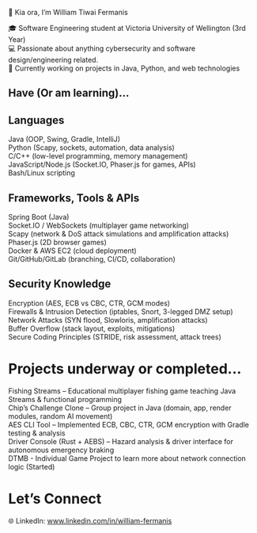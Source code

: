 👋 Kia ora, I’m William Tiwai Fermanis  
  
🎓 Software Engineering student at Victoria University of Wellington (3rd Year)  
💻 Passionate about anything cybersecurity and software design/engineering related.  
🌱 Currently working on projects in Java, Python, and web technologies  
  
## Have (Or am learning)...  
## Languages
Java (OOP, Swing, Gradle, IntelliJ)  
Python (Scapy, sockets, automation, data analysis)  
C/C++ (low-level programming, memory management)  
JavaScript/Node.js (Socket.IO, Phaser.js for games, APIs)  
Bash/Linux scripting  
  
## Frameworks, Tools & APIs  
Spring Boot (Java)  
Socket.IO / WebSockets (multiplayer game networking)  
Scapy (network & DoS attack simulations and amplification attacks)  
Phaser.js (2D browser games)  
Docker & AWS EC2 (cloud deployment)  
Git/GitHub/GitLab (branching, CI/CD, collaboration)  
  
## Security Knowledge  
 Encryption (AES, ECB vs CBC, CTR, GCM modes)  
 Firewalls & Intrusion Detection (iptables, Snort, 3-legged DMZ setup)  
 Network Attacks (SYN flood, Slowloris, amplification attacks)  
 Buffer Overflow (stack layout, exploits, mitigations)  
 Secure Coding Principles (STRIDE, risk assessment, attack trees)  
  
# Projects underway or completed...  
 Fishing Streams – Educational multiplayer fishing game teaching Java Streams & functional programming  
 Chip’s Challenge Clone – Group project in Java (domain, app, render modules, random AI movement)  
 AES CLI Tool – Implemented ECB, CBC, CTR, GCM encryption with Gradle testing & analysis  
 Driver Console (Rust + AEBS) – Hazard analysis & driver interface for autonomous emergency braking  
 DTMB - Individual Game Project to learn more about network connection logic (Started)  
  
# Let’s Connect  
🌐 LinkedIn: www.linkedin.com/in/william-fermanis  
